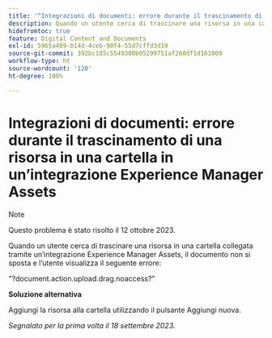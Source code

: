 ```yaml
---
title: '“Integrazioni di documenti: errore durante il trascinamento di una risorsa in una cartella in un’integrazione Experience Manager Assets”'
description: Quando un utente cerca di trascinare una risorsa in una cartella collegata tramite un’integrazione Experience Manager Assets, il documento non si sposta e l’utente visualizza il seguente errore.
hidefromtoc: true
feature: Digital Content and Documents
exl-id: 5965a409-b14d-4ceb-90f4-55d7cffd3d19
source-git-commit: 392bc185c5549300b05299751af260df1d161009
workflow-type: ht
source-wordcount: '120'
ht-degree: 100%

---
```


# Integrazioni di documenti: errore durante il trascinamento di una risorsa in una cartella in un’integrazione Experience Manager Assets

>[!NOTE]
>
>Questo problema è stato risolto il 12 ottobre 2023.

Quando un utente cerca di trascinare una risorsa in una cartella collegata tramite un’integrazione Experience Manager Assets, il documento non si sposta e l’utente visualizza il seguente errore:

&quot;?document.action.upload.drag.noaccess?&quot;

**Soluzione alternativa**

Aggiungi la risorsa alla cartella utilizzando il pulsante Aggiungi nuova.

_Segnalato per la prima volta il 18 settembre 2023._
